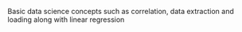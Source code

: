 Basic data science concepts such as correlation, data extraction and loading along with linear regression 

